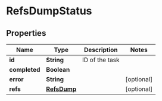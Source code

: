 

# RefsDumpStatus


## Properties

Name | Type | Description | Notes
------------ | ------------- | ------------- | -------------
**id** | **String** | ID of the task | 
**completed** | **Boolean** |  | 
**error** | **String** |  |  [optional]
**refs** | [**RefsDump**](RefsDump.md) |  |  [optional]




